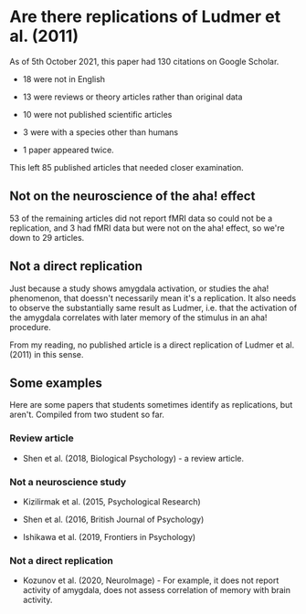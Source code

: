 # Are there replications of Ludmer et al. (2011)

As of 5th October 2021, this paper had 130 citations on Google Scholar.

- 18 were not in English

- 13 were reviews or theory articles rather than original data

- 10 were not published scientific articles

- 3 were with a species other than humans

- 1 paper appeared twice. 

This left 85 published articles that needed closer examination. 

## Not on the neuroscience of the aha! effect

53 of the remaining articles did not report fMRI data so could not be a replication, and 3 had fMRI data but were not on the aha! effect, so we're down to 29 articles. 

## Not a direct replication

Just because a study shows amygdala activation, or studies the aha! phenomenon, that doessn't necessarily mean it's a replication. It also needs to observe the substantially same result as Ludmer, i.e. that the activation of the amygdala correlates with later memory of the stimulus in an aha! procedure. 

From my reading, no published article is a direct replication of Ludmer et al. (2011) in this sense. 

## Some examples

Here are some papers that students sometimes identify as replications, but aren't. Compiled from two student so far.

### Review article

- Shen et al. (2018, Biological Psychology) - a review article.

### Not a neuroscience study

- Kizilirmak et al. (2015, Psychological Research)

- Shen et al. (2016, British Journal of Psychology)

- Ishikawa et al. (2019, Frontiers in Psychology) 

### Not a direct replication

- Kozunov et al. (2020, NeuroImage) - For example, it does not report activity of amygdala, does not assess correlation of memory with brain activity. 
